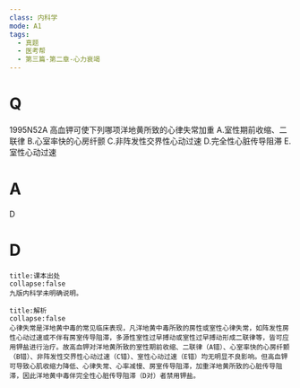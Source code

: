 ```yaml
---
class: 内科学
mode: A1
tags:
  - 真题
  - 医考帮
  - 第三篇-第二章-心力衰竭
---
```


# Q
1995N52A 高血钾可使下列哪项洋地黄所致的心律失常加重
A.室性期前收缩、二联律
B.心室率快的心房纤颤
C.非阵发性交界性心动过速
D.完全性心脏传导阻滞
E.室性心动过速

# A
D
# D
```ad-note
title:课本出处
collapse:false
九版内科学未明确说明。
```

```ad-summary
title:解析
collapse:false
心律失常是洋地黄中毒的常见临床表现，凡洋地黄中毒所致的房性或室性心律失常，如阵发性房性心动过速或不伴有房室传导阻滞，多源性室性过早搏动或室性过早搏动形成二联律等，皆可应用钾盐进行治疗。故高血钾对洋地黄所致的室性期前收缩、二联律（A错）、心室率快的心房纤颤（B错）、非阵发性交界性心动过速（C错）、室性心动过速（E错）均无明显不良影响。但高血钾可导致心肌收缩力降低、心律失常、心率减慢、房室传导阻滞，加重洋地黄所致的心脏传导阻滞，因此洋地黄中毒伴完全性心脏传导阻滞（D对）者禁用钾盐。
```


